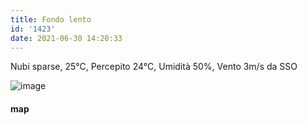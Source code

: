```yaml
---
title: Fondo lento
id: '1423'
date: 2021-06-30 14:20:33
---
```


Nubi sparse, 25°C, Percepito 24°C, Umidità 50%, Vento 3m/s da SSO

![image](/images/2021/08/20210630-activity-map.png)

#### map
